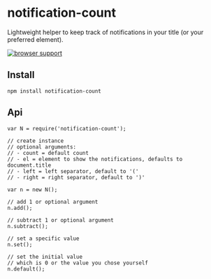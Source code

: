 # notification-count

Lightweight helper to keep track of notifications in your title (or your preferred element).

[![browser support](https://ci.testling.com/anthonyringoet/notification-count.png)
](https://ci.testling.com/anthonyringoet/notification-count)

## Install

```
npm install notification-count
```

## Api
```
var N = require('notification-count');

// create instance
// optional arguments:
// - count = default count
// - el = element to show the notifications, defaults to document.title
// - left = left separator, default to '('
// - right = right separator, default to ')'

var n = new N();

// add 1 or optional argument
n.add();

// subtract 1 or optional argument
n.subtract();

// set a specific value
n.set();

// set the initial value
// which is 0 or the value you chose yourself
n.default();
```